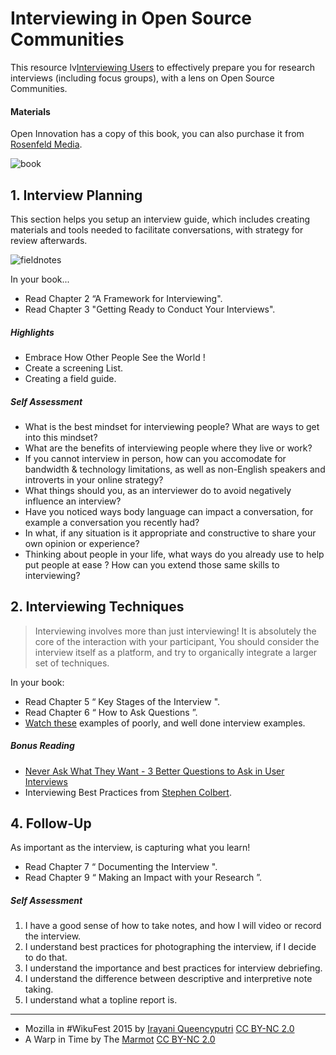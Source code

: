 # Interviewing in Open Source Communities

This resource lv[Interviewing Users](http://www.amazon.ca/Interviewing-Users-Uncover-Compelling-Insights-ebook/dp/B00CEKR872) to effectively prepare you for research interviews (including focus groups), with a lens on Open Source Communities.

#### Materials

Open Innovation has a copy of this book, you can also purchase it from [Rosenfeld Media](http://www.amazon.ca/Interviewing-Users-Uncover-Compelling-Insights-ebook/dp/B00CEKR872).

![book](http://t3.gstatic.com/images?q=tbn:ANd9GcTL9htQLLJ8rmj9xBfDf-d1Wr_ObL7F5HjMas3B2YOVul6b9X3V)


## 1. Interview Planning

This section helps you setup an interview guide, which includes creating materials and tools needed to facilitate conversations, with strategy for review afterwards.

![fieldnotes](https://c1.staticflickr.com/9/8806/17743377585_c15e637587.jpg)

In your book...

* Read Chapter 2 “A Framework for Interviewing".
* Read Chapter 3 "Getting Ready to Conduct Your Interviews".


##### Highlights

* Embrace How Other People See the World !
* Create a screening List.
* Creating a field guide.

##### Self Assessment

* What is the best mindset for interviewing people? What are ways to get into this mindset?
* What are the benefits of interviewing people where they live or work?
* If you cannot interview in person, how can you accomodate for bandwidth & technology limitations, as well as non-English speakers and introverts in your online strategy?
* What things should you, as an interviewer do to avoid negatively influence an interview?
* Have you noticed ways body language can impact a conversation, for example a conversation you recently had?
* In what, if any situation is it appropriate and constructive to share your own opinion or experience?
* Thinking about people in your life, what ways do you already use to help put people at ease ? How can you extend those same skills to interviewing?

## 2. Interviewing Techniques

> Interviewing involves more than just interviewing!
It is absolutely the core of the interaction with your participant,
 You should consider the interview itself as a platform, and try to organically integrate a larger set of techniques.

In your book:

* Read Chapter 5 “ Key Stages of the Interview ".
* Read Chapter 6 “ How to Ask Questions ”.
* [Watch these](https://www.youtube.com/watch?v=9t-_hYjAKww) examples of poorly, and well done interview examples.

##### Bonus Reading

* [Never Ask What They Want - 3 Better Questions to Ask in User Interviews](https://medium.com/user-research/never-ask-what-they-want-3-better-questions-to-ask-in-user-interviews-aeddd2a2101e#.6gp9d4wx2)
* Interviewing Best Practices from [Stephen Colbert](http://rosenfeldmedia.com/interviewing-users/interviewing-practices-from-stephen-colbert/).

## 4. Follow-Up

As important as the interview, is capturing what you learn!

* Read Chapter 7 “ Documenting the Interview ".
* Read Chapter 9 “ Making an Impact with your Research ”.

##### Self Assessment

1. I have a good sense of how to take notes, and how I will video or record the interview.
2. I understand best practices for photographing the interview, if I decide to do that.
3. I understand the importance and best practices for interview debriefing.
4. I understand the difference between descriptive and interpretive note taking.
5. I understand what a topline report is.


***

* Mozilla in #WikuFest 2015 by [Irayani Queencyputri](https://www.flickr.com/photos/rara79/) [CC BY-NC 2.0](https://creativecommons.org/licenses/by-nc/2.0/)
* A Warp in Time by The [Marmot](https://www.flickr.com/photos/themarmot/) [CC BY-NC 2.0](https://creativecommons.org/licenses/by-nc/2.0/)
